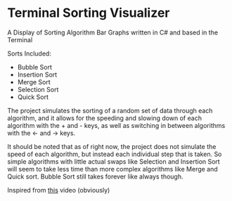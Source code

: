 # Terminal Sorting Visualizer

A Display of Sorting Algorithm Bar Graphs written in C# and based in the Terminal

Sorts Included:
* Bubble Sort
* Insertion Sort
* Merge Sort
* Selection Sort
* Quick Sort

The project simulates the sorting of a random set of data through each algorithm, and it allows for the speeding and slowing down of each algorithm with the + and - keys, as well as switching in between algorithms with the <- and -> keys.

It should be noted that as of right now, the project does not simulate the speed of each algorithm, but instead each individual step that is taken. So simple algorithms with little actual swaps like Selection and Insertion Sort will seem to take less time than more complex algorithms like Merge and Quick sort. Bubble Sort still takes forever like always though.

Inspired from [this](https://www.youtube.com/watch?v=kPRA0W1kECg) video (obviously)
